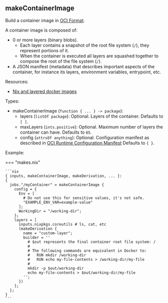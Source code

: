 ## makeContainerImage

Build a container image
in [OCI Format](https://github.com/opencontainers/image-spec).

A container image is composed of:

- 0 or more layers (binary blobs).
    - Each layer contains a snapshot of the root file system (`/`),
        they represent portions of it.
    - When the container is executed
        all layers are squashed together
        to compose the root
        of the file system (`/`).
- A JSON manifest (metadata)
    that describes important aspects of the container,
    for instance its layers, environment variables, entrypoint, etc.

Resources:

- [Nix and layered docker images](https://grahamc.com/blog/nix-and-layered-docker-images)

Types:

- makeContainerImage (`function { ... } -> package`):
    - layers (`listOf package`): Optional.
        Layers of the container.
        Defaults to `[ ]`.
    - maxLayers (`ints.positive`): Optional.
        Maximum number of layers the container can have.
        Defaults to `65`.
    - config (`attrsOf anything`): Optional.
        Configuration manifest as described in
        [OCI Runtime Configuration Manifest](https://github.com/moby/docker-image-spec)
        Defaults to `{ }`.

Example:

=== "makes.nix"

    ```nix
    { inputs, makeContainerImage, makeDerivation, ... }:
    {
      jobs."/myContainer" = makeContainerImage {
        config = {
          Env = [
            # Do not use this for sensitive values, it's not safe.
            "EXAMPLE_ENV_VAR=example-value"
          ];
          WorkingDir = "/working-dir";
        };
        layers = [
          inputs.nixpkgs.coreutils # ls, cat, etc
          (makeDerivation {
            name = "custom-layer";
            builder = ''
              # $out represents the final container root file system: /
              #
              # The following commands are equivalent in Docker to:
              #   RUN mkdir /working-dir
              #   RUN echo my-file-contents > /working-dir/my-file
              #
              mkdir -p $out/working-dir
              echo my-file-contents > $out/working-dir/my-file
            '';
          })
        ];
      };
    }
    ```
